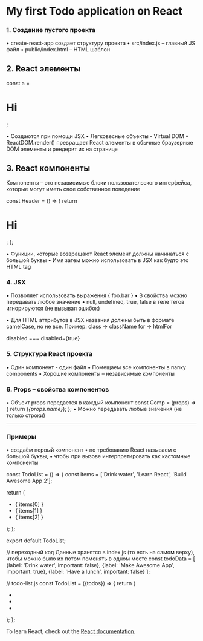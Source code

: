 # My first Todo application on React

### 1. Создание пустого проекта
• create-react-app создает структуру проекта
• src/index.js – главный JS файл
• public/index.html – HTML шаблон

## 2. React элементы
const a = <h1>Hi</h1>;

• Создаются при помощи JSX
• Легковесные объекты - Virtual DOM
• ReactDOM.render() превращает React элементы в обычные браузерные DOM элементы и рендерит их на странице

## 3. React компоненты
Компоненты – это независимые блоки пользовательского интерфейса, которые могут иметь свое собственное поведение

const Header = () => {
  return <h1>Hi</h1>;
};

• Функции, которые возвращают React элемент должны начинаться с большой буквы
• Имя затем можно использовать в JSX как будто это HTML tag

### 4. JSX
• Позволяет использовать выражения { foo.bar }
• В свойства можно передавать любое значение
• null, undefined, true, false в теле тегов игнорируются (не вызывая ошибок)

• Для HTML аттрибутов в JSX названия должны быть в формате camelCase, но не все.
Пример:
class -> className
for -> htmlFor

disabled === disabled={true}

### 5. Структура React проекта
• Один компонент - один файл
• Помещаем все компоненты в папку components
• Хорошие компоненты – независимые компоненты

### 6. Props – свойства компонентов
• Объект props передается в каждый компонент
const Comp = (props) => {
  return (<i>{props.name}</i>);
};
• Можно передавать любые значения (не только строки)

---
### Примеры
• создаём первый компонент
• по требованию React называем с большой буквы,
• чтобы при вызове интерпретировать как кастомные компоненты

const TodoList = () => {
  const items = ['Drink water', 'Learn React', 'Build Awesome App 2'];

  return (
    <ul>
      <li>{ items[0] }</li>
      <li>{ items[1] }</li>
      <li>{ items[2] }</li>
    </ul>
  );
};

export default TodoList;

// переходный код
Данные хранятся в index.js (то есть на самом верху), чтобы можно было их 
потом поменять в одном месте
const todoData = [
  {label: 'Drink water', important: false},
  {label: 'Make Awesome App', important: true},
  {label: 'Have a lunch', important: false}
];

// todo-list.js
const TodoList = ({todos}) => {
  return (
    <ul>
      <li><TodoListItem label={todos[0].label} important={todos[0].important} /></li>
      <li><TodoListItem label={todos[1].label} important={todos[1].important} /></li>
      <li><TodoListItem label={todos[2].label} important={todos[2].important} /></li>
    </ul>
  );
};


To learn React, check out the [React documentation](https://reactjs.org/).